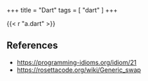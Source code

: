 +++
title = "Dart"
tags = [ "dart" ]
+++

{{< r "a.dart" >}}

## References

- <https://programming-idioms.org/idiom/21>
- <https://rosettacode.org/wiki/Generic_swap>

